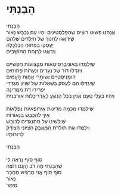 # הֵבַנְתִּי

הֵבַנְתִּי \
אֲנַחְנוּ פָּשׁוּט רוֹצִים שֶׁהַפָלַסְטִינִים יִהְיוּ עַם נִכְבָּשׁ נָאוֹר \
שֶׁיִּדְאֲגוּ לַחִנּוּךְ שֶׁל הַיְּלָדִים שֶׁלָּהֶם\
יַעַסְקוּ בַּפִּתּוּחַ הַכַּלְכָּלָה \
וְיִדְאֲגוּ לִרְוָחַת הַתּוֹשָׁבִים \
\
שֶׁיִּלְמְדוּ בְּאוּנִיבֶרְסִיטָאוֹת מִקְצוֹעוֹת חָפְשִׁיִּים \
וִיגַדְּלוּ דּוֹר שֶׁל נְעָרִים וּנְעָרוֹת פְּתוּחִים \
הוּמָנִיסְטִיִּים וְשוֹחָרֵי אַחֲוַת הָעַמִּים\
שֶׁיִּגְדְּלוּ הֵם לַעֲסֹק בִּשְׁאֵלוֹת שֶׁל שִׁוְיוֹן מִגְּדַרִי \
יַפְרִידוּ דָּת מִמְּדִינָה \
וְיִהְיוּ בְּעָלֵי טַעַם אֲנִין בְּכָל הַנּוֹגֵעַ לָאַדְרִיכָלוּת אוּרְבַּנִית\
\
שֶׁיִּלְמְדוּ מִכַּמָּה מְדִינוֹת אֶירוֹפֶּאִיוֹת נִפְלָאוֹת \
אֵיךְ לְהִכָּבֵשׁ בִּנְאוֹרוֹת \
שֶׁיַּלְשִׁינוּ עַל מִתְנַגְּדִים לַכּוֹבֵשׁ \
וְיִלְמְדוּ אֶת תּוֹלְדֹת הַמַּאֲבָק הַצִּיּוֹנִי הַצּוֹדֵק\
לֵדוֹרוֹתָיו\
\
הֵבַנְתִּי \
\
סוֹף סוֹף נִרְאֶה לִי \
שֶׁהֵבַנְתִּי מָה רֹב הָעָם רוֹצֶה \
סוֹף סוֹף אֲנִי מַרְגִּישׁ מְחֻבָּר\
נָאוֹר\
מְיֻתָּר